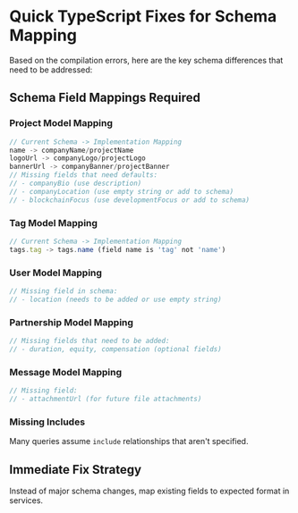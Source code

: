 # Quick TypeScript Fixes for Schema Mapping

Based on the compilation errors, here are the key schema differences that need to be addressed:

## Schema Field Mappings Required

### Project Model Mapping
```typescript
// Current Schema -> Implementation Mapping
name -> companyName/projectName
logoUrl -> companyLogo/projectLogo  
bannerUrl -> companyBanner/projectBanner
// Missing fields that need defaults:
// - companyBio (use description)
// - companyLocation (use empty string or add to schema)
// - blockchainFocus (use developmentFocus or add to schema)
```

### Tag Model Mapping
```typescript
// Current Schema -> Implementation Mapping  
tags.tag -> tags.name (field name is 'tag' not 'name')
```

### User Model Mapping
```typescript
// Missing field in schema:
// - location (needs to be added or use empty string)
```

### Partnership Model Mapping
```typescript
// Missing fields that need to be added:
// - duration, equity, compensation (optional fields)
```

### Message Model Mapping
```typescript
// Missing field:
// - attachmentUrl (for future file attachments)
```

### Missing Includes
Many queries assume `include` relationships that aren't specified.

## Immediate Fix Strategy

Instead of major schema changes, map existing fields to expected format in services.